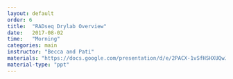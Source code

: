 ```yaml
---
layout: default
order: 6
title:  "RADseq Drylab Overview"
date:   2017-08-02
time:   "Morning"
categories: main
instructor: "Becca and Pati"
materials: "https://docs.google.com/presentation/d/e/2PACX-1vSfHSHXUQwJsnm-pTigycWXzQGl0hIJ_DOOPapWPprEoFXnalfBx1iU1lLQ0t2F0D8GK2y7eOBY2bH1/pub?start=false&loop=false&delayms=60000"
material-type: "ppt"
---
```


